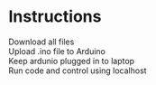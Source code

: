 # Instructions

Download all files  
Upload .ino file to Arduino  
Keep ardunio plugged in to laptop  
Run code and control using localhost  

